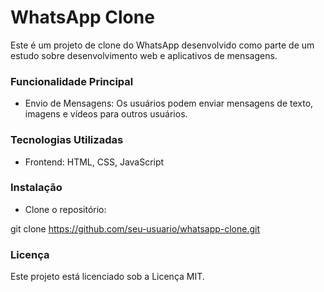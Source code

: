 
# WhatsApp Clone

Este é um projeto de clone do WhatsApp desenvolvido como parte de um estudo sobre desenvolvimento web e aplicativos de mensagens.

### Funcionalidade Principal
- Envio de Mensagens: Os usuários podem enviar mensagens de texto, imagens e vídeos para outros usuários.

### Tecnologias Utilizadas
- Frontend: HTML, CSS, JavaScript 

### Instalação

- Clone o repositório:

git clone https://github.com/seu-usuario/whatsapp-clone.git

### Licença
Este projeto está licenciado sob a Licença MIT.


